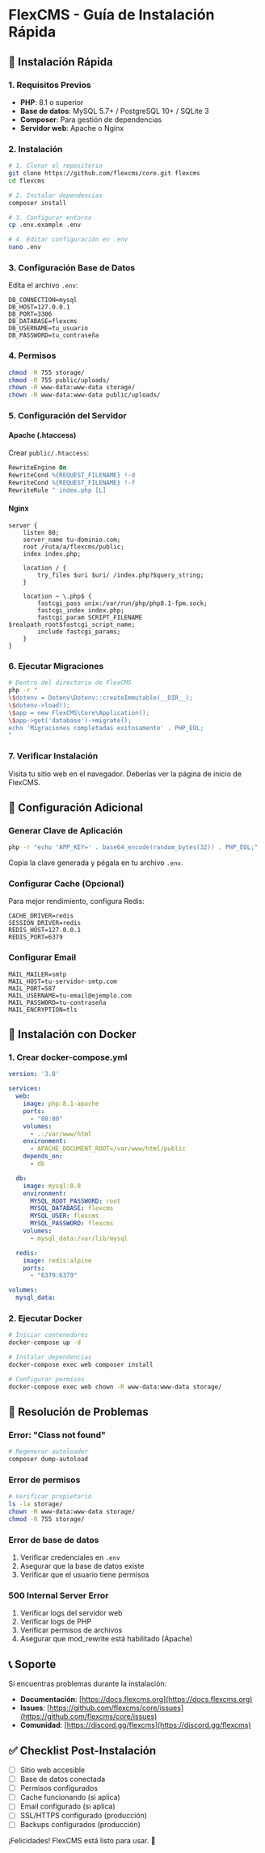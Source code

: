 # FlexCMS - Guía de Instalación Rápida

## 🚀 Instalación Rápida

### 1. Requisitos Previos

- **PHP**: 8.1 o superior
- **Base de datos**: MySQL 5.7+ / PostgreSQL 10+ / SQLite 3
- **Composer**: Para gestión de dependencias
- **Servidor web**: Apache o Nginx

### 2. Instalación

```bash
# 1. Clonar el repositorio
git clone https://github.com/flexcms/core.git flexcms
cd flexcms

# 2. Instalar dependencias
composer install

# 3. Configurar entorno
cp .env.example .env

# 4. Editar configuración en .env
nano .env
```

### 3. Configuración Base de Datos

Edita el archivo `.env`:

```env
DB_CONNECTION=mysql
DB_HOST=127.0.0.1
DB_PORT=3306
DB_DATABASE=flexcms
DB_USERNAME=tu_usuario
DB_PASSWORD=tu_contraseña
```

### 4. Permisos

```bash
chmod -R 755 storage/
chmod -R 755 public/uploads/
chown -R www-data:www-data storage/
chown -R www-data:www-data public/uploads/
```

### 5. Configuración del Servidor

#### Apache (.htaccess)

Crear `public/.htaccess`:

```apache
RewriteEngine On
RewriteCond %{REQUEST_FILENAME} !-d
RewriteCond %{REQUEST_FILENAME} !-f
RewriteRule ^ index.php [L]
```

#### Nginx

```nginx
server {
    listen 80;
    server_name tu-dominio.com;
    root /ruta/a/flexcms/public;
    index index.php;

    location / {
        try_files $uri $uri/ /index.php?$query_string;
    }

    location ~ \.php$ {
        fastcgi_pass unix:/var/run/php/php8.1-fpm.sock;
        fastcgi_index index.php;
        fastcgi_param SCRIPT_FILENAME $realpath_root$fastcgi_script_name;
        include fastcgi_params;
    }
}
```

### 6. Ejecutar Migraciones

```bash
# Dentro del directorio de FlexCMS
php -r "
\$dotenv = Dotenv\Dotenv::createImmutable(__DIR__);
\$dotenv->load();
\$app = new FlexCMS\Core\Application();
\$app->get('database')->migrate();
echo 'Migraciones completadas exitosamente' . PHP_EOL;
"
```

### 7. Verificar Instalación

Visita tu sitio web en el navegador. Deberías ver la página de inicio de FlexCMS.

## 🔧 Configuración Adicional

### Generar Clave de Aplicación

```bash
php -r "echo 'APP_KEY=' . base64_encode(random_bytes(32)) . PHP_EOL;"
```

Copia la clave generada y pégala en tu archivo `.env`.

### Configurar Cache (Opcional)

Para mejor rendimiento, configura Redis:

```env
CACHE_DRIVER=redis
SESSION_DRIVER=redis
REDIS_HOST=127.0.0.1
REDIS_PORT=6379
```

### Configurar Email

```env
MAIL_MAILER=smtp
MAIL_HOST=tu-servidor-smtp.com
MAIL_PORT=587
MAIL_USERNAME=tu-email@ejemplo.com
MAIL_PASSWORD=tu-contraseña
MAIL_ENCRYPTION=tls
```

## 🐳 Instalación con Docker

### 1. Crear docker-compose.yml

```yaml
version: '3.8'

services:
  web:
    image: php:8.1-apache
    ports:
      - "80:80"
    volumes:
      - .:/var/www/html
    environment:
      - APACHE_DOCUMENT_ROOT=/var/www/html/public
    depends_on:
      - db

  db:
    image: mysql:8.0
    environment:
      MYSQL_ROOT_PASSWORD: root
      MYSQL_DATABASE: flexcms
      MYSQL_USER: flexcms
      MYSQL_PASSWORD: flexcms
    volumes:
      - mysql_data:/var/lib/mysql

  redis:
    image: redis:alpine
    ports:
      - "6379:6379"

volumes:
  mysql_data:
```

### 2. Ejecutar Docker

```bash
# Iniciar contenedores
docker-compose up -d

# Instalar dependencias
docker-compose exec web composer install

# Configurar permisos
docker-compose exec web chown -R www-data:www-data storage/
```

## 🚨 Resolución de Problemas

### Error: "Class not found"

```bash
# Regenerar autoloader
composer dump-autoload
```

### Error de permisos

```bash
# Verificar propietario
ls -la storage/
chown -R www-data:www-data storage/
chmod -R 755 storage/
```

### Error de base de datos

1. Verificar credenciales en `.env`
2. Asegurar que la base de datos existe
3. Verificar que el usuario tiene permisos

### 500 Internal Server Error

1. Verificar logs del servidor web
2. Verificar logs de PHP
3. Verificar permisos de archivos
4. Asegurar que mod_rewrite está habilitado (Apache)

## 📞 Soporte

Si encuentras problemas durante la instalación:

- **Documentación**: [https://docs.flexcms.org](https://docs.flexcms.org)
- **Issues**: [https://github.com/flexcms/core/issues](https://github.com/flexcms/core/issues)
- **Comunidad**: [https://discord.gg/flexcms](https://discord.gg/flexcms)

## ✅ Checklist Post-Instalación

- [ ] Sitio web accesible
- [ ] Base de datos conectada
- [ ] Permisos configurados
- [ ] Cache funcionando (si aplica)
- [ ] Email configurado (si aplica)
- [ ] SSL/HTTPS configurado (producción)
- [ ] Backups configurados (producción)

¡Felicidades! FlexCMS está listo para usar. 🎉
